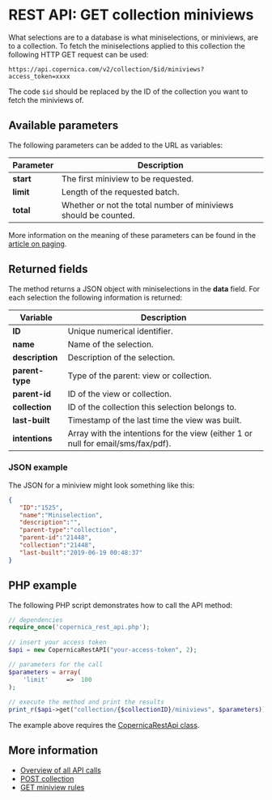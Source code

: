 # REST API: GET collection miniviews

What selections are to a database is what miniselections, or miniviews, 
are to a collection. To fetch the miniselections applied to this collection 
the following HTTP GET request can be used:

`https://api.copernica.com/v2/collection/$id/miniviews?access_token=xxxx`

The code `$id` should be replaced by the ID of the collection you want to 
fetch the miniviews of.

## Available parameters

The following parameters can be added to the URL as variables:

| Parameter | Description                                                       |
|-----------|-------------------------------------------------------------------|
| **start** | The first miniview to be requested.                               |
| **limit** | Length of the requested batch.                                    |
| **total** | Whether or not the total number of miniviews should be counted.   |

More information on the meaning of these parameters can be found in the 
[article on paging](./rest-paging).

## Returned fields

The method returns a JSON object with miniselections in the **data** 
field. For each selection the following information is returned:

| Variable          | Description                                                                               |
|-------------------|-------------------------------------------------------------------------------------------|
| **ID**            | Unique numerical identifier.                                                              |
| **name**          | Name of the selection.                                                                    |
| **description**   | Description of the selection.                                                             |
| **parent-type**   | Type of the parent: view or collection.                                                   |
| **parent-id**     | ID of the view or collection.                                                             |
| **collection**    | ID of the collection this selection belongs to.                                           |
| **last-built**    | Timestamp of the last time the view was built.                                            |
| **intentions**    | Array with the intentions for the view (either 1 or null for email/sms/fax/pdf).          |

### JSON example

The JSON for a miniview might look something like this:
 
```json
{  
   "ID":"1525",
   "name":"Miniselection",
   "description":"",
   "parent-type":"collection",
   "parent-id":"21448",
   "collection":"21448",
   "last-built":"2019-06-19 00:48:37"
}
```

## PHP example

The following PHP script demonstrates how to call the API method:

```php
// dependencies
require_once('copernica_rest_api.php');
  
// insert your access token
$api = new CopernicaRestAPI("your-access-token", 2);

// parameters for the call
$parameters = array(
    'limit'     =>  100
);
    
// execute the method and print the results
print_r($api->get("collection/{$collectionID}/miniviews", $parameters));
```

The example above requires the [CopernicaRestApi class](rest-php).

## More information

* [Overview of all API calls](./rest-api)
* [POST collection ](./rest-post-collection-miniviews)
* [GET miniview rules](./rest-get-miniview-rules)
